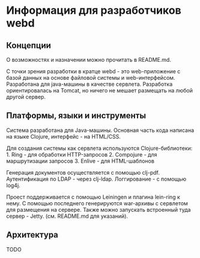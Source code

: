 # Информация для разработчиков webd

## Концепции

О возможностях и назначении можно прочитать в README.md.

С точки зрения разработки в кратце webd - это web-приложение
с базой данных на основе файловой системы и web-интерфейсом.
Разработана для java-машины в качестве сервлета. Разработка 
ориентировалась на Tomcat, но ничего не мешает размещать на любой
другой сервер.

## Платформы, языки и инструменты

Система разработана для Java-машины. Основная часть кода написана
на языке Clojure, интерфейс - на HTML/CSS.

Для создания системы как сервлета используются Clojure-библиотеки:
	1. Ring - для обработки HTTP-запросов
	2. Compojure - для маршрутизации запросов
	3. Enlive - для HTML-шаблонов
	
Генерация документов осуществляется с помощью clj-pdf.
Аутентификация по LDAP - через clj-ldap.
Логгирование - с помощью log4j.

Проест поддерживается с помощью Leiningen и плагина lein-ring к нему.
С помощью последнего генерируются war-архивы с сервлетом для размещения
на сервере. Также можно запускать встроенный туда сервер - Jetty.
(см. README.md для указаний).

## Архитектура

TODO
